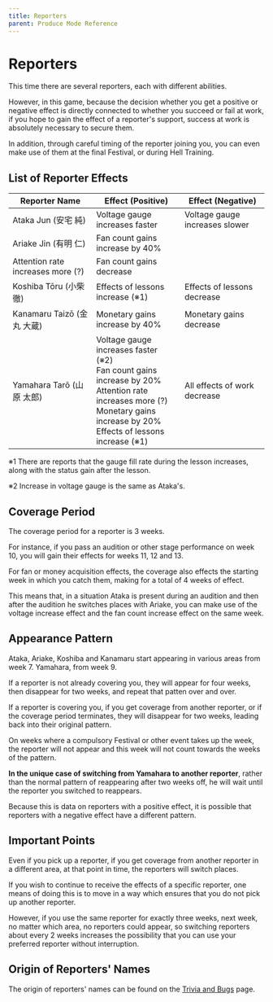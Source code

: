 ```yaml
---
title: Reporters
parent: Produce Mode Reference
---
```


# Reporters

This time there are several reporters, each with different abilities.

However, in this game, because the decision whether you get a positive or negative effect is directly connected to whether you succeed or fail at work, if you hope to gain the effect of a reporter's support, success at work is absolutely necessary to secure them.

In addition, through careful timing of the reporter joining you, you can even make use of them at the final Festival, or during Hell Training.

## List of Reporter Effects

| Reporter Name | Effect (Positive) | Effect (Negative) |
|---------------|-------------------|-------------------|
| Ataka Jun (安宅 純) | Voltage gauge increases faster | Voltage gauge increases slower |
| Ariake Jin (有明 仁) | Fan count gains increase by 40% |
| Attention rate increases more (?) | Fan count gains decrease |
| Koshiba Tōru (小柴 徹) | Effects of lessons increase (※1) | Effects of lessons decrease |
| Kanamaru Taizō (金丸 大蔵) | Monetary gains increase by 40% | Monetary gains decrease |
| Yamahara Tarō (山原 太郎) | Voltage gauge increases faster (※2)<br>Fan count gains increase by 20%<br>Attention rate increases more (?)<br>Monetary gains increase by 20%<br>Effects of lessons increase (※1) | All effects of work decrease |

※1 There are reports that the gauge fill rate during the lesson increases, along with the status gain after the lesson.

※2 Increase in voltage gauge is the same as Ataka's.

## Coverage Period

The coverage period for a reporter is 3 weeks.

For instance, if you pass an audition or other stage performance on week 10, you will gain their effects for weeks 11, 12 and 13.

For fan or money acquisition effects, the coverage also effects the starting week in which you catch them, making for a total of 4 weeks of effect.

This means that, in a situation Ataka is present during an audition and then after the audition he switches places with Ariake, you can make use of the voltage increase effect and the fan count increase effect on the same week.

## Appearance Pattern

Ataka, Ariake, Koshiba and Kanamaru start appearing in various areas from week 7. Yamahara, from week 9.

If a reporter is not already covering you, they will appear for four weeks, then disappear for two weeks, and repeat that patten over and over.

If a reporter is covering you, if you get coverage from another reporter, or if the coverage period terminates, they will disappear for two weeks, leading back into their original pattern.

On weeks where a compulsory Festival or other event takes up the week, the reporter will not appear and this week will not count towards the weeks of the pattern.

**In the unique case of switching from Yamahara to another reporter**, rather than the normal pattern of reappearing after two weeks off, he will wait until the reporter you switched to reappears.

Because this is data on reporters with a positive effect, it is possible that reporters with a negative effect have a different pattern.

## Important Points

Even if you pick up a reporter, if you get coverage from another reporter in a different area, at that point in time, the reporters will switch places.

If you wish to continue to receive the effects of a specific reporter, one means of doing this is to move in a way which ensures that you do not pick up another reporter.

However, if you use the same reporter for exactly three weeks, next week, no matter which area, no reporters could appear, so switching reporters about every 2 weeks increases the possibility that you can use your preferred reporter without interruption.

## Origin of Reporters' Names

The origin of reporters' names can be found on the [Trivia and Bugs](/miscellaneous-information/trivia-and-bugs) page.
